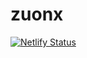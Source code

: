 # zuonx
[![Netlify Status](https://api.netlify.com/api/v1/badges/1eab65c2-8507-4227-b04b-10958cd9618d/deploy-status)](https://app.netlify.com/sites/zuonx/deploys)
